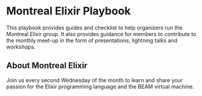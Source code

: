 # Montreal Elixir Playbook

This playbook provides guides and checklist to help organizers run the Montreal Elixir group. It also provides guidance for members to contribute to the monthly meet-up in the form of presentations, lightning talks and workshops.

## About Montreal Elixir

Join us every second Wednesday of the month to learn and share your passion for the Elixir programming language and the BEAM virtual machine.
